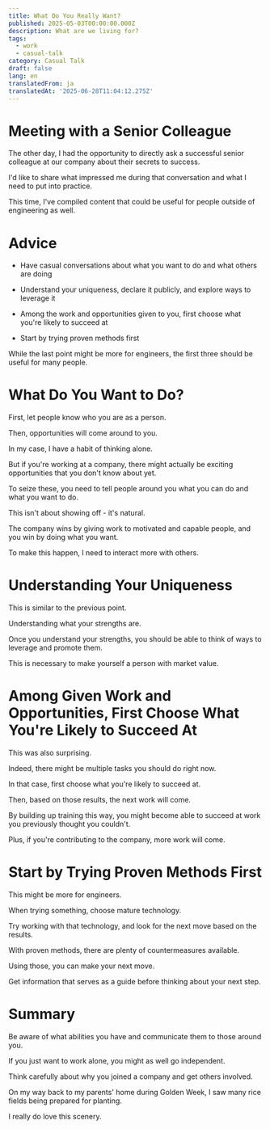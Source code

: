 ```yaml
---
title: What Do You Really Want?
published: 2025-05-03T00:00:00.000Z
description: What are we living for?
tags:
  - work
  - casual-talk
category: Casual Talk
draft: false
lang: en
translatedFrom: ja
translatedAt: '2025-06-28T11:04:12.275Z'
---
```

# Meeting with a Senior Colleague

The other day, I had the opportunity to directly ask a successful senior colleague at our company about their secrets to success.

I'd like to share what impressed me during that conversation and what I need to put into practice.

This time, I've compiled content that could be useful for people outside of engineering as well.

# Advice

- Have casual conversations about what you want to do and what others are doing

- Understand your uniqueness, declare it publicly, and explore ways to leverage it

- Among the work and opportunities given to you, first choose what you're likely to succeed at

- Start by trying proven methods first

While the last point might be more for engineers, the first three should be useful for many people.


# What Do You Want to Do?

First, let people know who you are as a person.

Then, opportunities will come around to you.

In my case, I have a habit of thinking alone.

But if you're working at a company, there might actually be exciting opportunities that you don't know about yet.

To seize these, you need to tell people around you what you can do and what you want to do.

This isn't about showing off - it's natural.

The company wins by giving work to motivated and capable people, and you win by doing what you want.

To make this happen, I need to interact more with others.

# Understanding Your Uniqueness

This is similar to the previous point.

Understanding what your strengths are.

Once you understand your strengths, you should be able to think of ways to leverage and promote them.

This is necessary to make yourself a person with market value.


# Among Given Work and Opportunities, First Choose What You're Likely to Succeed At

This was also surprising.

Indeed, there might be multiple tasks you should do right now.

In that case, first choose what you're likely to succeed at.

Then, based on those results, the next work will come.

By building up training this way, you might become able to succeed at work you previously thought you couldn't.

Plus, if you're contributing to the company, more work will come.

# Start by Trying Proven Methods First

This might be more for engineers.

When trying something, choose mature technology.

Try working with that technology, and look for the next move based on the results.

With proven methods, there are plenty of countermeasures available.

Using those, you can make your next move.

Get information that serves as a guide before thinking about your next step.

# Summary

Be aware of what abilities you have and communicate them to those around you.

If you just want to work alone, you might as well go independent.

Think carefully about why you joined a company and get others involved.



On my way back to my parents' home during Golden Week, I saw many rice fields being prepared for planting.

I really do love this scenery.

